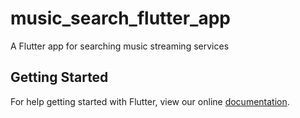 # music_search_flutter_app

A Flutter app for searching music streaming services

## Getting Started

For help getting started with Flutter, view our online
[documentation](https://flutter.io/).
